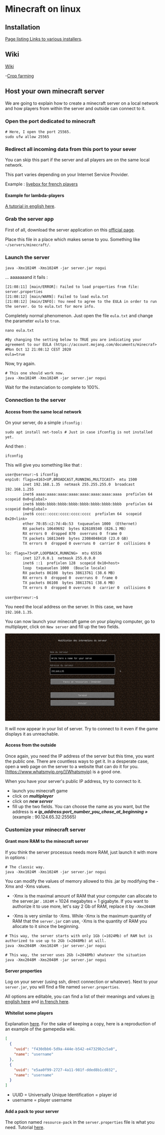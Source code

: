 # Minecraft on linux

## Installation

[Page listing Links to various installers](https://www.minecraft.net/fr-fr/download/alternative).

## Wiki

[Wiki](https://minecraft.gamepedia.com/Minecraft_Wiki)

-[Crop farming](https://minecraft.gamepedia.com/Tutorials/Crop_farming)

## Host your own minecraft server

We are going to explain how to create a minecraft server on a local network and how players from within the server and
outside can connect to it.

### Open the port dedicated to minecraft

```shell script
# Here, I open the port 25565.
sudo ufw allow 25565
```

### Redirect all incoming data from this port to your sever

You can skip this part if the server and all players are on the same local network.

This part varies depending on your Internet Service Provider.

Example : [livebox for french players](https://github.com/racine-p-a/megatouille/blob/master/logiciels/livebox/livebox.md#user-content-rediriger-des-donn%C3%A9es-de-lext%C3%A9rieur-vers-une-machine-redirection-de-ports--portforwarding)



#### Example for lambda-players

[A tutorial in english here](https://www.howtogeek.com/289994/how-to-share-your-minecraft-game-over-the-internet/).

### Grab the server app

First of all, download the server application on this [official page](https://www.minecraft.net/fr-fr/download/server).

Place this file in a place which makes sense to you. Something like `~/servers/minecraft/`.

### Launch the server

```shell script
java -Xmx1024M -Xms1024M -jar server.jar nogui
```

... aaaaaaand it fails :

```log
[21:08:11] [main/ERROR]: Failed to load properties from file: server.properties
[21:08:12] [main/WARN]: Failed to load eula.txt
[21:08:12] [main/INFO]: You need to agree to the EULA in order to run the server. Go to eula.txt for more info.
```

Completely normal phenomenon. Just open the file `eula.txt` and change the parameter `eula` to `true`.

```shell script
nano eula.txt
```

```text
#By changing the setting below to TRUE you are indicating your agreement to our EULA (https://account.mojang.com/documents/minecraf>
#Mon Oct 12 21:08:12 CEST 2020
eula=true
```

Now, try again.

```shell script
# This one should work now.
java -Xmx1024M -Xms1024M -jar server.jar nogui
```

Wait for the instanciation to complete to 100%.

### Connection to the server

#### Access from the same local network

On your server, do a simple `ifconfig` :

```shell script
sudo apt install net-tools # Just in case ifconfig is not installed yet.
```

And then :

```shell script
ifconfig
```

This will give you something like that :

```log
user@serveur:~$ ifconfig
enp1s0: flags=4163<UP,BROADCAST,RUNNING,MULTICAST>  mtu 1500
        inet 192.168.1.35  netmask 255.255.255.0  broadcast 192.168.1.255
        inet6 aaaa:aaaa:aaaa:aaaa:aaaa:aaaa:aaaa:aaaa  prefixlen 64  scopeid 0x0<global>
        inet6 bbbb:bbbb:bbbb:bbbb:bbbb:bbbb:bbbb:bbbb  prefixlen 64  scopeid 0x0<global>
        inet6 cccc::cccc:cccc:cccc:cccc  prefixlen 64  scopeid 0x20<link>
        ether 70:85:c2:7d:4b:53  txqueuelen 1000  (Ethernet)
        RX packets 10649692  bytes 826189340 (826.1 MB)
        RX errors 0  dropped 870  overruns 0  frame 0
        TX packets 16813449  bytes 23084048410 (23.0 GB)
        TX errors 0  dropped 0 overruns 0  carrier 0  collisions 0

lo: flags=73<UP,LOOPBACK,RUNNING>  mtu 65536
        inet 127.0.0.1  netmask 255.0.0.0
        inet6 ::1  prefixlen 128  scopeid 0x10<host>
        loop  txqueuelen 1000  (Boucle locale)
        RX packets 86108  bytes 38613761 (38.6 MB)
        RX errors 0  dropped 0  overruns 0  frame 0
        TX packets 86108  bytes 38613761 (38.6 MB)
        TX errors 0  dropped 0 overruns 0  carrier 0  collisions 0

user@serveur:~$ 
```

You need the local address on the server. In this case, we have `192.168.1.35`.


You can now launch your minecraft game on your playing computer, go to multiplayer, click on `New server` and fill
up the two fields.

![Fill up the fields](images/minecraft_new_server.png "Fill up the fields !")

It will now appear in your list of server. Try to connect to it even if the game displays it as unreachable.

#### Access from the outside

Once again, you need the IP address of the server but this time, you want the public one. There are countless ways to
get it. In a desperate case, open a web page on the server to a website that can do it for you.
[https://www.whatsmyip.org/](Whatsmyip) is a good one.

When you have your server's public IP address, try to connect to it.
- launch you minecraft game
- click on ***multiplayer***
- click on ***new server***
- fill up the two fields. You can choose the name as you want, but the address is
***« ip_address:port_number_you_chose_at_beginning »*** (example : 90.124.65.32:25565)


### Customize your minecraft server

#### Grant more RAM to the minecraft server

If you think the server processus needs more RAM, just launch it with more in options :

```shell script
# The classic way.
java -Xmx1024M -Xms1024M -jar server.jar nogui
```

You can modify the values of memory allowed to this .jar by modifying the -Xmx and -Xms values.

- -Xmx is the maximal amount of RAM that your computer can allocate to the server.jar . `1024M` = 1024 megabytes = 1 gigabyte.
If you want to authorize it to use more, let's say 2 Gb of RAM, replace it by `-Xmx2048M`

- -Xms is very similar to -Xms. While -Xmx is the maximum quantity of RAM that the `server.jar` can use, -Xms is the
quantity of RAM you allocate to it since the beginning.

```shell script
# This way, the server starts with only 1Gb (=1024Mb) of RAM but is authorized to use up to 2Gb (=2048Mb) at will.
java -Xmx2048M -Xms1024M -jar server.jar nogui
```


```shell script
# This way, the server uses 2Gb (=2048Mb) whatever the situation
java -Xmx2048M -Xms2048M -jar server.jar nogui
```


#### Server properties

Log on your server (using ssh, direct connection or whatever). Next to your `server.jar`, you will find a file named
`server.properties`.

All options are editable, you can find a list of their meanings and values
[in english here](https://minecraft.gamepedia.com/Server.properties) and
[in french here](https://minecraft-fr.gamepedia.com/Server.properties).


#### Whitelist some players

Explanation [here](https://minecraft.gamepedia.com/Whitelist.json). For the sake of keeping a copy, here is a
reproduction of an example of the gamepedia wiki.

```json
[
  {
    "uuid": "f430dbb6-5d9a-444e-b542-e47329b2c5a0",
    "name": "username"
  },
  {
    "uuid": "e5aa0f99-2727-4a11-981f-dded8b1cd032",
    "name": "username"
  }
]
```
- UUID = Universally Unique Identification = player id
- username = player username


#### Add a pack to your server

The option named `resource-pack` in the `server.properties` file is what you need. Tutorial
[here](https://minecraft.gamepedia.com/Tutorials/Server_maintenance#Setting_textures).